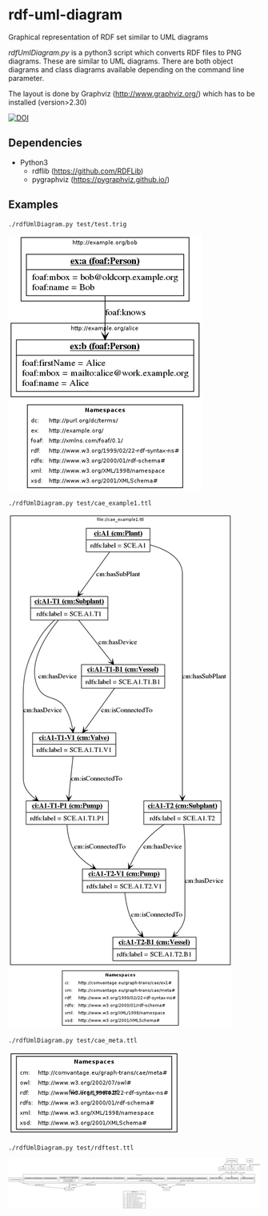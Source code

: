 rdf-uml-diagram
===============

Graphical representation of RDF set similar to UML diagrams

*rdfUmlDiagram.py* is a python3 script which converts RDF files to PNG diagrams. These are similar to UML diagrams. There are both object diagrams and class diagrams available depending on the command line parameter.

The layout is done by Graphviz (http://www.graphviz.org/) which has to be installed (version>2.30)

[![DOI](https://zenodo.org/badge/10866/plt-tud/rdf-uml-diagram.svg)](http://dx.doi.org/10.5281/zenodo.16013)

Dependencies
------------
* Python3
    * rdflib (https://github.com/RDFLib)
    * pygraphviz (https://pygraphviz.github.io/)

Examples
--------
```
./rdfUmlDiagram.py test/test.trig
```
![Sample1](https://github.com/plt-tud/rdf-uml-diagram/blob/master/test/test.trig.png "test.trig.png")




```
./rdfUmlDiagram.py test/cae_example1.ttl
```
![Sample2](https://github.com/plt-tud/rdf-uml-diagram/blob/master/test/cae_example1.ttl.png "cae_example1.ttl.png")



```
./rdfUmlDiagram.py test/cae_meta.ttl
```
![Sample4](https://github.com/plt-tud/rdf-uml-diagram/blob/master/test/cae_meta.ttl.png "cae_meta.ttl.png")



```
./rdfUmlDiagram.py test/rdftest.ttl
```
![Sample4](https://github.com/plt-tud/rdf-uml-diagram/blob/master/test/rdftest.ttl.png "rdftest.ttl.png")

